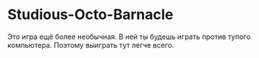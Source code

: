 # Studious-Octo-Barnacle
Это игра ещё более необычная. В ней ты будешь играть против тупого компьютера. Поэтому выиграть тут легче всего.
